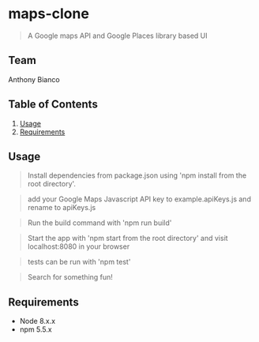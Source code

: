 # maps-clone

> A Google maps API and Google Places library based UI

## Team

Anthony Bianco

## Table of Contents

1. [Usage](#Usage)
2. [Requirements](#requirements)

## Usage

> Install dependencies from package.json using 'npm install from the root directory'.

> add your Google Maps Javascript API key to example.apiKeys.js and rename to apiKeys.js

> Run the build command with 'npm run build'

> Start the app with 'npm start from the root directory' and visit localhost:8080 in your browser

> tests can be run with 'npm test'

> Search for something fun!

## Requirements

- Node 8.x.x
- npm 5.5.x


